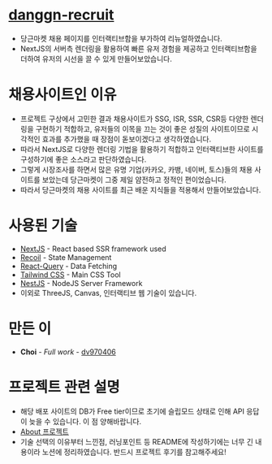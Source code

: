 # [danggn-recruit](https://danggn-recruit.vercel.app/)

- 당근마켓 채용 페이지를 인터랙티브함을 부가하여 리뉴얼하였습니다.
- NextJS의 서버측 렌더링을 활용하여 빠른 유저 경험을 제공하고 인터랙티브함을 더하여 유저의 시선을 끌 수 있게 만들어보았습니다.

# 채용사이트인 이유
- 프로젝트 구상에서 고민한 결과 채용사이트가 SSG, ISR, SSR, CSR등 다양한 렌더링을 구현하기 적합하고, 유저들의 이목을 끄는 것이 좋은 성질의 사이트이므로 시각적인 효과를 추가했을 때 장점이 돋보이겠다고 생각하였습니다.
- 따라서 NextJS로 다양한 렌더링 기법을 활용하기 적합하고 인터랙티브한 사이트를 구성하기에 좋은 소스라고 판단하였습니다.
- 그렇게 시장조사를 하면서 많은 유명 기업(카카오, 카뱅, 네이버, 토스)들의 채용 사이트를 보았는데 당근마켓이 그중 제일 얌전하고 정적인 편이었습니다.
- 따라서 당근마켓의 채용 사이트를 최근 배운 지식들을 적용해서 만들어보았습니다.

# 사용된 기술

- [NextJS](https://nextjs.org/) - React based SSR framework used
- [Recoil](https://recoiljs.org/ko/) - State Management
- [React-Query](https://tanstack.com/query/v3/) - Data Fetching
- [Tailwind CSS](https://tailwindcss.com/) - Main CSS Tool
- [NestJS](https://docs.nestjs.com/) - NodeJS Server Framework
- 이외로 ThreeJS, Canvas, 인터랙티브 웹 기술이 있습니다.

# 만든 이

- **Choi** - _Full work_ - [dv970406](https://github.com/dv970406)

# 프로젝트 관련 설명
- 해당 배포 사이트의 DB가 Free tier이므로 초기에 슬립모드 상태로 인해 API 응답이 늦을 수 있습니다. 이 점 양해바랍니다.
- [About 프로젝트](https://choiseongjun.notion.site/095cc7f605ce47be8ef4f9f770d98d85?v=29572bdf500e4ee1b0dcab50477e6623&p=c15c5530600240b2a3df4a1aff52fa70&pm=c)
- 기술 선택의 이유부터 느낀점, 러닝포인트 등 README에 작성하기에는 너무 긴 내용이라 노션에 정리하였습니다. 반드시 프로젝트 후기를 참고해주세요!
